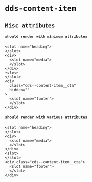 # `dds-content-item`

## `Misc attributes`

####   `should render with minimum attributes`

```
<slot name="heading">
</slot>
<div>
  <slot name="media">
  </slot>
</div>
<slot>
</slot>
<div
  class="cds--content-item__cta"
  hidden=""
>
  <slot name="footer">
  </slot>
</div>

```

####   `should render with various attributes`

```
<slot name="heading">
</slot>
<div>
  <slot name="media">
  </slot>
</div>
<slot>
</slot>
<div class="cds--content-item__cta">
  <slot name="footer">
  </slot>
</div>

```

